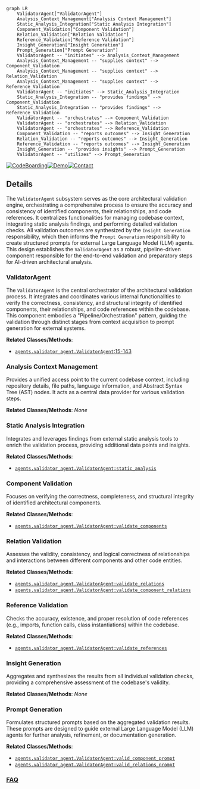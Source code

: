 ```mermaid
graph LR
    ValidatorAgent["ValidatorAgent"]
    Analysis_Context_Management["Analysis Context Management"]
    Static_Analysis_Integration["Static Analysis Integration"]
    Component_Validation["Component Validation"]
    Relation_Validation["Relation Validation"]
    Reference_Validation["Reference Validation"]
    Insight_Generation["Insight Generation"]
    Prompt_Generation["Prompt Generation"]
    ValidatorAgent -- "initiates" --> Analysis_Context_Management
    Analysis_Context_Management -- "supplies context" --> Component_Validation
    Analysis_Context_Management -- "supplies context" --> Relation_Validation
    Analysis_Context_Management -- "supplies context" --> Reference_Validation
    ValidatorAgent -- "initiates" --> Static_Analysis_Integration
    Static_Analysis_Integration -- "provides findings" --> Component_Validation
    Static_Analysis_Integration -- "provides findings" --> Reference_Validation
    ValidatorAgent -- "orchestrates" --> Component_Validation
    ValidatorAgent -- "orchestrates" --> Relation_Validation
    ValidatorAgent -- "orchestrates" --> Reference_Validation
    Component_Validation -- "reports outcomes" --> Insight_Generation
    Relation_Validation -- "reports outcomes" --> Insight_Generation
    Reference_Validation -- "reports outcomes" --> Insight_Generation
    Insight_Generation -- "provides insights" --> Prompt_Generation
    ValidatorAgent -- "utilizes" --> Prompt_Generation
```

[![CodeBoarding](https://img.shields.io/badge/Generated%20by-CodeBoarding-9cf?style=flat-square)](https://github.com/CodeBoarding/GeneratedOnBoardings)[![Demo](https://img.shields.io/badge/Try%20our-Demo-blue?style=flat-square)](https://www.codeboarding.org/demo)[![Contact](https://img.shields.io/badge/Contact%20us%20-%20contact@codeboarding.org-lightgrey?style=flat-square)](mailto:contact@codeboarding.org)

## Details

The `ValidatorAgent` subsystem serves as the core architectural validation engine, orchestrating a comprehensive process to ensure the accuracy and consistency of identified components, their relationships, and code references. It centralizes functionalities for managing codebase context, integrating static analysis findings, and performing detailed validation checks. All validation outcomes are synthesized by the `Insight Generation` responsibility, which then informs the `Prompt Generation` responsibility to create structured prompts for external Large Language Model (LLM) agents. This design establishes the `ValidatorAgent` as a robust, pipeline-driven component responsible for the end-to-end validation and preparatory steps for AI-driven architectural analysis.

### ValidatorAgent
The `ValidatorAgent` is the central orchestrator of the architectural validation process. It integrates and coordinates various internal functionalities to verify the correctness, consistency, and structural integrity of identified components, their relationships, and code references within the codebase. This component embodies a "Pipeline/Orchestration" pattern, guiding the validation through distinct stages from context acquisition to prompt generation for external systems.


**Related Classes/Methods**:

- <a href="https://github.com/CodeBoarding/CodeBoarding/blob/main/agents/validator_agent.py#L15-L143" target="_blank" rel="noopener noreferrer">`agents.validator_agent.ValidatorAgent`:15-143</a>


### Analysis Context Management
Provides a unified access point to the current codebase context, including repository details, file paths, language information, and Abstract Syntax Tree (AST) nodes. It acts as a central data provider for various validation steps.


**Related Classes/Methods**: _None_

### Static Analysis Integration
Integrates and leverages findings from external static analysis tools to enrich the validation process, providing additional data points and insights.


**Related Classes/Methods**:

- <a href="https://github.com/CodeBoarding/CodeBoarding/blob/main/agents/validator_agent.py" target="_blank" rel="noopener noreferrer">`agents.validator_agent.ValidatorAgent:static_analysis`</a>


### Component Validation
Focuses on verifying the correctness, completeness, and structural integrity of identified architectural components.


**Related Classes/Methods**:

- <a href="https://github.com/CodeBoarding/CodeBoarding/blob/main/agents/validator_agent.py" target="_blank" rel="noopener noreferrer">`agents.validator_agent.ValidatorAgent:validate_components`</a>


### Relation Validation
Assesses the validity, consistency, and logical correctness of relationships and interactions between different components and other code entities.


**Related Classes/Methods**:

- <a href="https://github.com/CodeBoarding/CodeBoarding/blob/main/agents/validator_agent.py" target="_blank" rel="noopener noreferrer">`agents.validator_agent.ValidatorAgent:validate_relations`</a>
- <a href="https://github.com/CodeBoarding/CodeBoarding/blob/main/agents/validator_agent.py" target="_blank" rel="noopener noreferrer">`agents.validator_agent.ValidatorAgent:validate_component_relations`</a>


### Reference Validation
Checks the accuracy, existence, and proper resolution of code references (e.g., imports, function calls, class instantiations) within the codebase.


**Related Classes/Methods**:

- <a href="https://github.com/CodeBoarding/CodeBoarding/blob/main/agents/validator_agent.py" target="_blank" rel="noopener noreferrer">`agents.validator_agent.ValidatorAgent:validate_references`</a>


### Insight Generation
Aggregates and synthesizes the results from all individual validation checks, providing a comprehensive assessment of the codebase's validity.


**Related Classes/Methods**: _None_

### Prompt Generation
Formulates structured prompts based on the aggregated validation results. These prompts are designed to guide external Large Language Model (LLM) agents for further analysis, refinement, or documentation generation.


**Related Classes/Methods**:

- <a href="https://github.com/CodeBoarding/CodeBoarding/blob/main/agents/validator_agent.py" target="_blank" rel="noopener noreferrer">`agents.validator_agent.ValidatorAgent:valid_component_prompt`</a>
- <a href="https://github.com/CodeBoarding/CodeBoarding/blob/main/agents/validator_agent.py" target="_blank" rel="noopener noreferrer">`agents.validator_agent.ValidatorAgent:valid_relations_prompt`</a>




### [FAQ](https://github.com/CodeBoarding/GeneratedOnBoardings/tree/main?tab=readme-ov-file#faq)